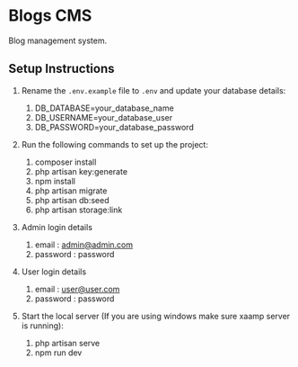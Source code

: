 # Blogs CMS
Blog management system.

## Setup Instructions

1. Rename the `.env.example` file to `.env` and update your database details:

   1. DB_DATABASE=your_database_name
   2. DB_USERNAME=your_database_user
   3. DB_PASSWORD=your_database_password

2. Run the following commands to set up the project:

   1. composer install
   2. php artisan key:generate
   3. npm install
   4. php artisan migrate
   5. php artisan db:seed
   6. php artisan storage:link

3. Admin login details

   1. email : admin@admin.com
   2. password : password

4. User login details

   1. email : user@user.com
   2. password : password

5. Start the local server (If you are using windows make sure xaamp server is running):

   1. php artisan serve
   2. npm run dev
